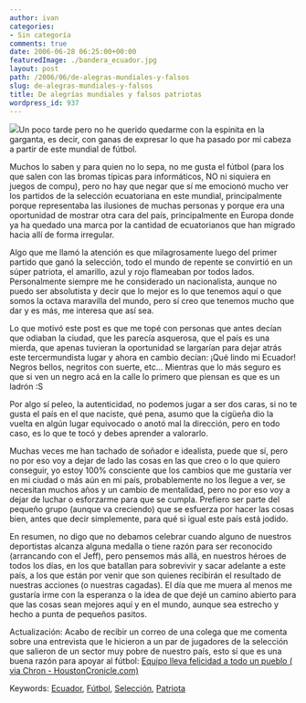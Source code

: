 ```yaml
---
author: ivan
categories:
- Sin categoría
comments: true
date: 2006-06-28 06:25:00+00:00
featuredImage: ./bandera_ecuador.jpg
layout: post
path: /2006/06/de-alegras-mundiales-y-falsos
slug: de-alegras-mundiales-y-falsos
title: De alegrías mundiales y falsos patriotas
wordpress_id: 937
---
```


[![](http://photos1.blogger.com/blogger/5311/455/200/bandera_ecuador.jpg)](http://photos1.blogger.com/blogger/5311/455/1600/bandera_ecuador.jpg)Un poco tarde pero no he querido quedarme con la espinita en la garganta, es decir, con ganas de expresar lo que ha pasado por mi cabeza a partir de este mundial de fútbol.

Muchos lo saben y para quien no lo sepa, no me gusta el fútbol (para los que salen con las bromas típicas para informáticos, NO ni siquiera en juegos de compu), pero no hay que negar que sí me emocionó mucho ver los partidos de la selección ecuatoriana en este mundial, principalmente porque representaba las ilusiones de muchas personas y porque era una oportunidad de mostrar otra cara del país, principalmente en Europa donde ya ha quedado una marca por la cantidad de ecuatorianos que han migrado hacia allí de forma irregular.

Algo que me llamó la atención es que milagrosamente luego del primer partido que ganó la selección, todo el mundo de repente se convirtió en un súper patriota, el amarillo, azul y rojo flameaban por todos lados. Personalmente siempre me he considerado un nacionalista, aunque no puedo ser absolutista y decir que lo mejor es lo que tenemos aquí o que somos la octava maravilla del mundo, pero sí creo que tenemos mucho que dar y es más, me interesa que así sea.

Lo que motivó este post es que me topé con personas que antes decían que odiaban la ciudad, que les parecía asquerosa, que el país es una mierda, que apenas tuvieran la oportunidad se largarían para dejar atrás este tercermundista lugar y ahora en cambio decían: ¡Qué lindo mi Ecuador! Negros bellos, negritos con suerte, etc... Mientras que lo más seguro es que si ven un negro acá en la calle lo primero que piensan es que es un ladrón :S

Por algo sí peleo, la autenticidad, no podemos jugar a ser dos caras, si no te gusta el país en el que naciste, qué pena, asumo que la cigüeña dio la vuelta en algún lugar equivocado o anotó mal la dirección, pero en todo caso, es lo que te tocó y debes aprender a valorarlo.

Muchas veces me han tachado de soñador e idealista, puede que sí, pero no por eso voy a dejar de lado las cosas en las que creo o lo que quiero conseguir, yo estoy 100% consciente que los cambios que me gustaría ver en mi ciudad o más aún en mi país, probablemente no los llegue a ver, se necesitan muchos años y un cambio de mentalidad, pero no por eso voy a dejar de luchar o esforzarme para que se cumpla. Prefiero ser parte del pequeño grupo (aunque va creciendo) que se esfuerza por hacer las cosas bien, antes que decir simplemente, para qué si igual este país está jodido.

En resumen, no digo que no debamos celebrar cuando alguno de nuestros deportistas alcanza alguna medalla o tiene razón para ser reconocido (arrancando con el Jeff), pero pensemos más allá, en nuestros héroes de todos los días, en los que batallan para sobrevivir y sacar adelante a este país, a los que están por venir que son quienes recibirán el resultado de nuestras acciones (o nuestras cagadas). El día que me muera al menos me gustaría irme con la esperanza o la idea de que dejé un camino abierto para que las cosas sean mejores aquí y en el mundo, aunque sea estrecho y hecho a punta de pequeños pasitos.

Actualización: Acabo de recibir un correo de una colega que me comenta sobre una entrevista que le hicieron a un par de jugadores de la selección que salieron de un sector muy pobre de nuestro país, esto sí que es una buena razón para apoyar al fútbol:
[Equipo lleva felicidad a todo un pueblo ( via Chron - HoustonCronicle.com)](http://www.chron.com/disp/story.mpl/sp/wc/lopez/4001531.html)

Keywords: [Ecuador](http://www.technorati.com/tags/Ecuador), [Fútbol](http://www.technorati.com/tags/Fútbol), [Selección](http://www.technorati.com/tags/Selección), [Patriota](http://www.technorati.com/tags/Patriota)